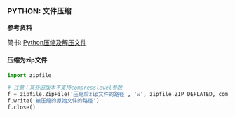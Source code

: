 ### PYTHON: 文件压缩

**参考资料**

简书: [Python压缩及解压文件](https://www.jianshu.com/p/271cb5c684e8)

#### 压缩为zip文件

```python
import zipfile

# 注意：某些旧版本不支持compresslevel参数
f = zipfile.ZipFile('压缩后zip文件的路径', 'w', zipfile.ZIP_DEFLATED, compresslevel=9) 
f.write('被压缩的原始文件的路径')
f.close()
```





